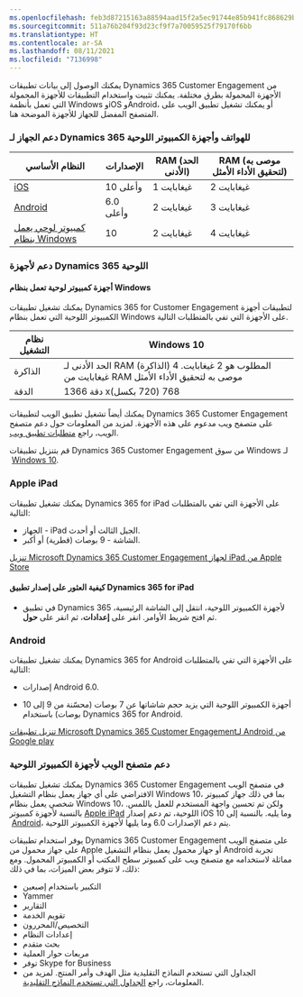 ```yaml
---
ms.openlocfilehash: feb3d87215163a88594aad15f2a5ec91744e85b941fc868629b47b9a7a9c3ddf
ms.sourcegitcommit: 511a76b204f93d23cf9f7a70059525f79170f6bb
ms.translationtype: HT
ms.contentlocale: ar-SA
ms.lasthandoff: 08/11/2021
ms.locfileid: "7136998"
---
```

يمكنك الوصول إلى بيانات تطبيقات Dynamics 365 Customer Engagement من الأجهزة المحمولة بطرق مختلفة. يمكنك تثبيت واستخدام التطبيقات للأجهزة المحمولة التي تعمل بأنظمة Windows وiOS وAndroid، أو يمكنك تشغيل تطبيق الويب على المتصفح المفضل للجهاز للأجهزة الموضحة هنا.

### <a name="device-support-for-dynamics-365-for-phones-and-tablets"></a>دعم الجهاز لـ Dynamics 365 للهواتف وأجهزة الكمبيوتر اللوحية

|  **النظام الأساسي**                                                        | **الإصدارات**  |  **RAM (الحد الأدنى)** |  **RAM (موصى به لتحقيق الأداء الأمثل)** |
|  ------------------------------------------------------------------- |---------------| -------------------| -----------------------------------------------|
|  [iOS](https://go.microsoft.com/fwlink/p/?LinkID=519213)              |  10 وأعلى |   1 غيغابايت             |   2 غيغابايت  |
|  [Android](https://go.microsoft.com/fwlink/p/?LinkID=519214)          | 6.0 وأعلى | 2 غيغابايت               | 3 غيغابايت  |
|  [كمبيوتر لوحي يعمل بنظام Windows](https://go.microsoft.com/fwlink/p/?linkid=862402)  | 10            | 2 غيغابايت               | 4 غيغابايت   |

### <a name="support-for-dynamics-365-tablets"></a>دعم لأجهزة Dynamics 365 اللوحية

#### <a name="windows-tablets"></a>أجهزة كمبيوتر لوحية تعمل بنظام Windows

يمكنك تشغيل تطبيقات Dynamics 365 for Customer Engagement لتطبيقات أجهزة الكمبيوتر اللوحية التي تعمل بنظام Windows على الأجهزة التي تفي بالمتطلبات التالية.

|  نظام التشغيل  | Windows 10|
|  ------------------| -------------------------------------------------------------------------------------|
|  الذاكرة            | الحد الأدنى لـ RAM (الذاكرة) المطلوب هو 2 غيغابايت. 4 غيغابايت من RAM موصى به لتحقيق الأداء الأمثل |
|  الدقة        | دقة 1366 x‏ 768 ‏(720 بكسل) |

يمكنك أيضاً تشغيل تطبيق الويب لتطبيقات Dynamics 365 Customer Engagement على متصفح ويب مدعوم على هذه الأجهزة. لمزيد من المعلومات حول دعم متصفح الويب، راجع [متطلبات تطبيق ويب](/dynamics365/customer-engagement/admin/web-application-requirements).

قم بتنزيل تطبيقات Dynamics 365 Customer Engagement من سوق Windows لـ  [Windows 10](https://go.microsoft.com/fwlink/p/?LinkID=808734).

### <a name="apple-ipad"></a>Apple iPad

يمكنك تشغيل تطبيقات Dynamics 365 for iPad على الأجهزة التي تفي بالمتطلبات التالية:

- الجهاز - iPad الجيل الثالث أو أحدث.
- الشاشة - 9 بوصات (قطرية) أو أكبر.

[تنزيل Microsoft Dynamics ‏365 Customer Engagement لجهاز iPad من Apple Store](https://go.microsoft.com/fwlink/p/?LinkId=313327)

#### <a name="how-to-find-the-version-of-your-dynamics-365-for-ipad-app"></a>كيفية العثور على إصدار تطبيق Dynamics 365 for iPad

- في تطبيق Dynamics 365 لأجهزة الكمبيوتر اللوحية، انتقل إلى الشاشة الرئيسية، ثم افتح شريط الأوامر. انقر على **إعدادات**، ثم انقر على **حول**.

### <a name="android"></a>Android

يمكنك تشغيل تطبيقات Dynamics 365 for Android على الأجهزة التي تفي بالمتطلبات التالية:

- إصدارات Android 6.0.

- أجهزة الكمبيوتر اللوحية التي يزيد حجم شاشاتها عن 7 بوصات (محسّنة من 9 إلى 10 بوصات) باستخدام Dynamics 365 for Android.

[تنزيل تطبيقات Microsoft Dynamics ‏365 Customer Engagementلـ Android من Google play](https://go.microsoft.com/fwlink/p/?LinkID=392913)

### <a name="web-browser-support-for-tablets"></a>دعم متصفح الويب لأجهزة الكمبيوتر اللوحية

يمكنك تشغيل تطبيقات Dynamics 365 Customer Engagement في متصفح الويب الافتراضي على أي جهاز يعمل بنظام التشغيل Windows 10، بما في ذلك جهاز كمبيوتر شخصي يعمل بنظام Windows 10، ولكن تم تحسين واجهة المستخدم للعمل باللمس. بالنسبة لأجهزة كمبيوتر [Apple iPad](/dynamics365/customer-engagement/mobile-app/support-phones-tablets#BKMK_iPad) اللوحية، تم دعم إصدار iOS 10 وما يليه. بالنسبة إلى  [Android](/dynamics365/customer-engagement/mobile-app/support-phones-tablets#BKMK_Nexus)‎، يتم دعم الإصدارات 6.0 وما يليها لأجهزة الكمبيوتر اللوحية.

يوفر استخدام تطبيقات Dynamics 365 Customer Engagement على متصفح الويب على جهاز محمول من Apple أو جهاز محمول يعمل بنظام التشغيل Android تجربة مماثلة لاستخدامه مع متصفح ويب على كمبيوتر سطح المكتب أو الكمبيوتر المحمول. ومع ذلك، لا تتوفر بعض الميزات، بما في ذلك:

- التكبير باستخدام إصبعين
- Yammer
- التقارير
- تقويم الخدمة
- التخصيص/المحررون
- إعدادات النظام
- بحث متقدم
- مربعات حوار العملية
- توفر Skype for Business
- الجداول التي تستخدم النماذج التقليدية مثل الهدف وأمر المنتج. لمزيد من المعلومات، راجع [الجداول التي تستخدم النماذج التقليدية](/dynamics365/customer-engagement/customize/create-design-forms).
